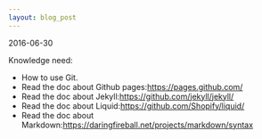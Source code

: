 ```yaml
---
layout: blog_post
---
```


2016-06-30

Knowledge need:

* How to use Git.
* Read the doc about Github pages:<https://pages.github.com/>
* Read the doc about Jekyll:<https://github.com/jekyll/jekyll/>
* Read the doc about Liquid:<https://github.com/Shopify/liquid/>
* Read the doc about Markdown:<https://daringfireball.net/projects/markdown/syntax>
